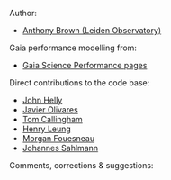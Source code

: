 Author:

* [Anthony Brown (Leiden Observatory)](http://www.strw.leidenuniv.nl/~brown)

Gaia performance modelling from:

* [Gaia Science Performance pages](https://www.cosmos.esa.int/web/gaia/science-performance)

Direct contributions to the code base:

* [John Helly](https://github.com/jchelly)
* [Javier Olivares](https://github.com/olivares-j)
* [Tom Callingham](https://github.com/TomCallingham)
* [Henry Leung](https://github.com/henrysky)
* [Morgan Fouesneau](https://github.com/mfouesneau)
* [Johannes Sahlmann](https://github.com/Johannes-Sahlmann)

Comments, corrections & suggestions:
